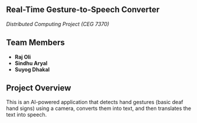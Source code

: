 ## Real-Time Gesture-to-Speech Converter  
*Distributed Computing Project (CEG 7370)*  

## Team Members  
- **Raj Oli**  
- **Sindhu Aryal**  
- **Suyog Dhakal**  

## Project Overview  
This is an AI-powered application that detects hand gestures (basic deaf hand signs) using a camera, converts them into text, and then translates the text into speech.   


